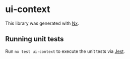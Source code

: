 # ui-context

This library was generated with [Nx](https://nx.dev).

## Running unit tests

Run `nx test ui-context` to execute the unit tests via [Jest](https://jestjs.io).
